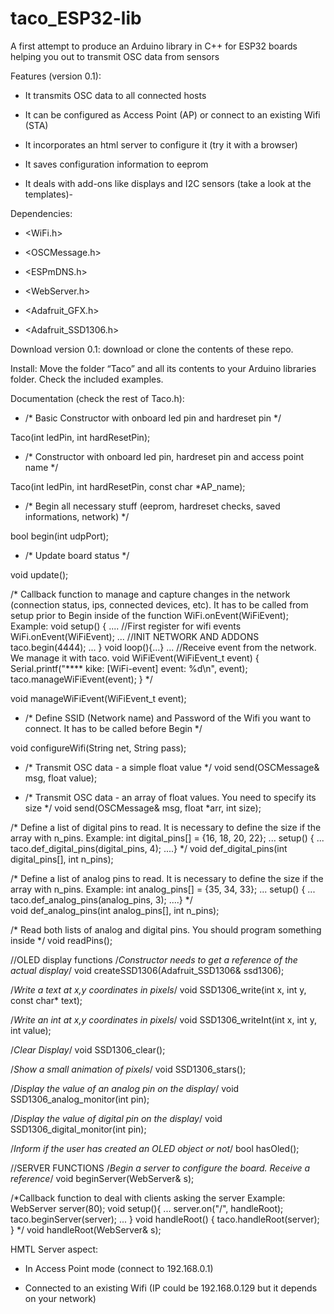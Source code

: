 # taco_ESP32-lib
A first attempt to produce an Arduino library in C++ for ESP32 boards helping you out to transmit OSC data from sensors

Features (version 0.1):

* It transmits OSC data to all connected hosts

* It can be configured as Access Point (AP) or connect to an existing Wifi (STA)

* It incorporates an html server to configure it (try it with a browser)

* It saves configuration information to eeprom

* It deals with add-ons like displays and I2C sensors (take a look at the templates)-

Dependencies:

* <WiFi.h>

* <OSCMessage.h>

* <ESPmDNS.h>

* <WebServer.h>

* <Adafruit_GFX.h>

* <Adafruit_SSD1306.h>

Download version 0.1: download or clone the contents of these repo.


Install: Move the folder “Taco” and all its contents to your Arduino libraries folder. Check the included examples.


Documentation (check the rest of Taco.h):

  * /* Basic Constructor with onboard led pin and hardreset pin */
  
  Taco(int ledPin, int hardResetPin);

  * /* Constructor with onboard led pin, hardreset pin and access point name */
  
  Taco(int ledPin, int hardResetPin, const char *AP_name);

  * /* Begin all necessary stuff (eeprom, hardreset checks, saved informations, network) */
  
  bool begin(int udpPort);

  * /* Update board status */
  
  void update();

  /* Callback function to manage and capture changes in the network (connection status, ips, connected devices, etc).
  It has to be called from setup prior to Begin inside of the function WiFi.onEvent(WiFiEvent);
  Example:
  void setup() {
    ....
    //First register for wifi events
    WiFi.onEvent(WiFiEvent);
    ...
    //INIT NETWORK AND ADDONS
    taco.begin(4444);
    ...
  }
  void loop(){...}
  ...
  //Receive event from the network. We manage it with taco.
  void WiFiEvent(WiFiEvent_t event) {
    Serial.printf("**** kike: [WiFi-event] event: %d\n", event);
    taco.manageWiFiEvent(event);
  } */
  
  void manageWiFiEvent(WiFiEvent_t event);

  * /* Define SSID (Network name) and Password of the Wifi you want to connect.
  It has to be called before Begin */
  
  void configureWifi(String net, String pass);

  * /* Transmit OSC data - a simple float value */
  void send(OSCMessage& msg, float value);

  * /* Transmit OSC data - an array of float values. You need to specify its size */
  void send(OSCMessage& msg, float *arr, int size);

  /* Define a list of digital pins to read. It is necessary to define the size if the array with n_pins.
  Example:
    int digital_pins[] = {16, 18, 20, 22};
    ... setup() {
    ...   taco.def_digital_pins(digital_pins, 4);
    ....} */
  void def_digital_pins(int digital_pins[], int n_pins);

  /* Define a list of analog pins to read. It is necessary to define the size if the array with n_pins.
  Example:
  int analog_pins[] = {35, 34, 33};
    ... setup() {
    ...   taco.def_analog_pins(analog_pins, 3);
    ....} */    
  void def_analog_pins(int analog_pins[], int n_pins);

  /* Read both lists of analog and digital pins. You should program something inside */
  void readPins();

  //OLED display functions
  /*Constructor needs to get a reference of the actual display*/
  void createSSD1306(Adafruit_SSD1306& ssd1306);

  /*Write a text at x,y coordinates in pixels*/
  void SSD1306_write(int x, int y, const char* text);

  /*Write an int at x,y coordinates in pixels*/
  void SSD1306_writeInt(int x, int y, int value);

  /*Clear Display*/
  void SSD1306_clear();

  /*Show a small animation of pixels*/
  void SSD1306_stars();

  /*Display the value of an analog pin on the display*/
  void SSD1306_analog_monitor(int pin);

  /*Display the value of digital pin on the display*/
  void SSD1306_digital_monitor(int pin);

  /*Inform if the user has created an OLED object or not*/
  bool hasOled();

  //SERVER FUNCTIONS
  /*Begin a server to configure the board. Receive a reference*/
  void beginServer(WebServer& s);

  /*Callback function to deal with clients asking the server
  Example:
    WebServer server(80);
    void setup(){
      ...
      server.on("/", handleRoot);
      taco.beginServer(server);
      ...
    }
    void handleRoot() {
      taco.handleRoot(server);
    }
  */
  void handleRoot(WebServer& s);

HMTL Server aspect:

* In Access Point mode (connect to 192.168.0.1)

* Connected to an existing Wifi (IP could be 192.168.0.129 but it depends on your network)

